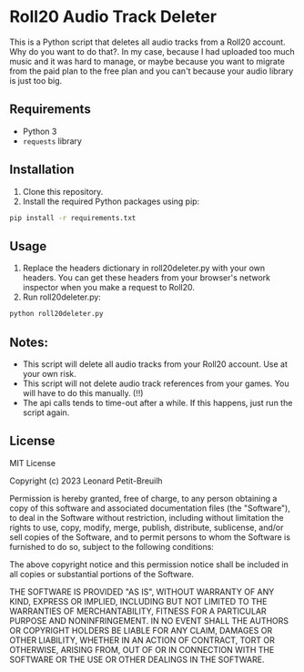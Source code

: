 # Roll20 Audio Track Deleter

This is a Python script that deletes all audio tracks from a Roll20 account.
Why do you want to do that?. In my case, because I had uploaded too much music and it was hard to manage, or maybe because you want to migrate from the paid plan to the free plan and you can't because your audio library is just too big.

## Requirements

- Python 3
- `requests` library

## Installation

1. Clone this repository.
2. Install the required Python packages using pip:

```bash
pip install -r requirements.txt
```

## Usage
1. Replace the headers dictionary in roll20deleter.py with your own headers. You can get these headers from your browser's network inspector when you make a request to Roll20.
2. Run roll20deleter.py:

```bash
python roll20deleter.py
```

## Notes:
- This script will delete all audio tracks from your Roll20 account. Use at your own risk.
- This script will not delete audio track references from your games. You will have to do this manually. (!!)
- The api calls tends to time-out after a while. If this happens, just run the script again.

## License
MIT License

Copyright (c) 2023 Leonard Petit-Breuilh

Permission is hereby granted, free of charge, to any person obtaining a copy
of this software and associated documentation files (the "Software"), to deal
in the Software without restriction, including without limitation the rights
to use, copy, modify, merge, publish, distribute, sublicense, and/or sell
copies of the Software, and to permit persons to whom the Software is
furnished to do so, subject to the following conditions:

The above copyright notice and this permission notice shall be included in all
copies or substantial portions of the Software.

THE SOFTWARE IS PROVIDED "AS IS", WITHOUT WARRANTY OF ANY KIND, EXPRESS OR
IMPLIED, INCLUDING BUT NOT LIMITED TO THE WARRANTIES OF MERCHANTABILITY,
FITNESS FOR A PARTICULAR PURPOSE AND NONINFRINGEMENT. IN NO EVENT SHALL THE
AUTHORS OR COPYRIGHT HOLDERS BE LIABLE FOR ANY CLAIM, DAMAGES OR OTHER
LIABILITY, WHETHER IN AN ACTION OF CONTRACT, TORT OR OTHERWISE, ARISING FROM,
OUT OF OR IN CONNECTION WITH THE SOFTWARE OR THE USE OR OTHER DEALINGS IN THE
SOFTWARE.
